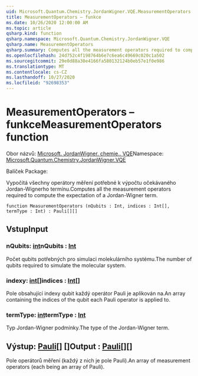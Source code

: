 ```yaml
---
uid: Microsoft.Quantum.Chemistry.JordanWigner.VQE.MeasurementOperators
title: MeasurementOperators – funkce
ms.date: 10/26/2020 12:00:00 AM
ms.topic: article
qsharp.kind: function
qsharp.namespace: Microsoft.Quantum.Chemistry.JordanWigner.VQE
qsharp.name: MeasurementOperators
qsharp.summary: Computes all the measurement operators required to compute the expectation of a Jordan-Wigner term.
ms.openlocfilehash: 24d752c4f198764b6e7c6ea6c49669c020c1a502
ms.sourcegitcommit: 29e0d88a30e4166fa580132124b0eb57e1f0e986
ms.translationtype: MT
ms.contentlocale: cs-CZ
ms.lasthandoff: 10/27/2020
ms.locfileid: "92698353"
---
```

# <a name="measurementoperators-function"></a><span data-ttu-id="6194a-102">MeasurementOperators – funkce</span><span class="sxs-lookup"><span data-stu-id="6194a-102">MeasurementOperators function</span></span>

<span data-ttu-id="6194a-103">Obor názvů: [Microsoft. JordanWigner. chemie.. VQE](xref:Microsoft.Quantum.Chemistry.JordanWigner.VQE)</span><span class="sxs-lookup"><span data-stu-id="6194a-103">Namespace: [Microsoft.Quantum.Chemistry.JordanWigner.VQE](xref:Microsoft.Quantum.Chemistry.JordanWigner.VQE)</span></span>

<span data-ttu-id="6194a-104">Balíček [](https://nuget.org/packages/)</span><span class="sxs-lookup"><span data-stu-id="6194a-104">Package: [](https://nuget.org/packages/)</span></span>


<span data-ttu-id="6194a-105">Vypočítá všechny operátory měření potřebné k výpočtu očekávaného Jordan-Wignerho termínu.</span><span class="sxs-lookup"><span data-stu-id="6194a-105">Computes all the measurement operators required to compute the expectation of a Jordan-Wigner term.</span></span>

```qsharp
function MeasurementOperators (nQubits : Int, indices : Int[], termType : Int) : Pauli[][]
```


## <a name="input"></a><span data-ttu-id="6194a-106">Vstup</span><span class="sxs-lookup"><span data-stu-id="6194a-106">Input</span></span>

### <a name="nqubits--int"></a><span data-ttu-id="6194a-107">nQubits: [int](xref:microsoft.quantum.lang-ref.int)</span><span class="sxs-lookup"><span data-stu-id="6194a-107">nQubits : [Int](xref:microsoft.quantum.lang-ref.int)</span></span>

<span data-ttu-id="6194a-108">Počet qubits potřebných pro simulaci molekulárního systému.</span><span class="sxs-lookup"><span data-stu-id="6194a-108">The number of qubits required to simulate the molecular system.</span></span>


### <a name="indices--int"></a><span data-ttu-id="6194a-109">indexy: [int](xref:microsoft.quantum.lang-ref.int)[]</span><span class="sxs-lookup"><span data-stu-id="6194a-109">indices : [Int](xref:microsoft.quantum.lang-ref.int)[]</span></span>

<span data-ttu-id="6194a-110">Pole obsahující indexy qubit každý operátor Pauli je aplikován na.</span><span class="sxs-lookup"><span data-stu-id="6194a-110">An array containing the indices of the qubit each Pauli operator is applied to.</span></span>


### <a name="termtype--int"></a><span data-ttu-id="6194a-111">termType: [int](xref:microsoft.quantum.lang-ref.int)</span><span class="sxs-lookup"><span data-stu-id="6194a-111">termType : [Int](xref:microsoft.quantum.lang-ref.int)</span></span>

<span data-ttu-id="6194a-112">Typ Jordan-Wigner podmínky.</span><span class="sxs-lookup"><span data-stu-id="6194a-112">The type of the Jordan-Wigner term.</span></span>



## <a name="output--pauli"></a><span data-ttu-id="6194a-113">Výstup: [Pauli](xref:microsoft.quantum.lang-ref.pauli)[] []</span><span class="sxs-lookup"><span data-stu-id="6194a-113">Output : [Pauli](xref:microsoft.quantum.lang-ref.pauli)[][]</span></span>

<span data-ttu-id="6194a-114">Pole operátorů měření (každý z nich je pole Pauli).</span><span class="sxs-lookup"><span data-stu-id="6194a-114">An array of measurement operators (each being an array of Pauli).</span></span>